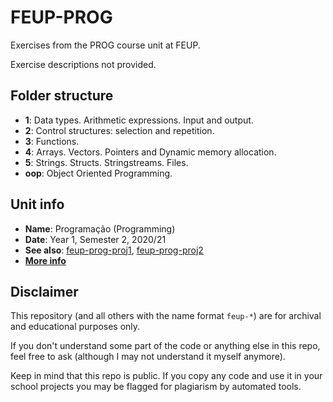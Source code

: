 # FEUP-PROG

Exercises from the PROG course unit at FEUP.

Exercise descriptions not provided.

## Folder structure

* **1**: Data types. Arithmetic expressions. Input and output.
* **2**: Control structures: selection and repetition.
* **3**: Functions.
* **4**: Arrays. Vectors. Pointers and Dynamic memory allocation.
* **5**: Strings. Structs. Stringstreams. Files.
* **oop**: Object Oriented Programming.

## Unit info

* **Name**: Programação (Programming)
* **Date**: Year 1, Semester 2, 2020/21
* **See also**: [feup-prog-proj1](https://github.com/jonny4547/feup-prog-proj1), [feup-prog-proj2](https://github.com/jonny4547/feup-prog-proj2)
* [**More info**](https://sigarra.up.pt/feup/ucurr_geral.ficha_uc_view?pv_ocorrencia_id=459468)

## Disclaimer

This repository (and all others with the name format `feup-*`) are for archival and educational purposes only.

If you don't understand some part of the code or anything else in this repo, feel free to ask (although I may not understand it myself anymore).

Keep in mind that this repo is public. If you copy any code and use it in your school projects you may be flagged for plagiarism by automated tools.
